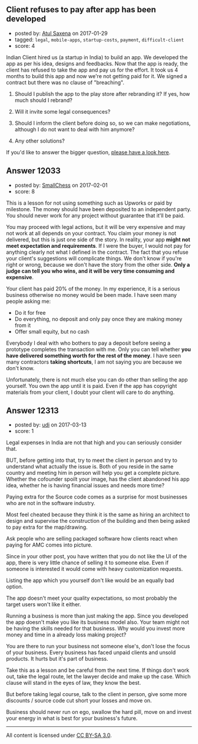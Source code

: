 ## Client refuses to pay after app has been developed

- posted by: [Atul Saxena](https://stackexchange.com/users/8186379/atul-saxena) on 2017-01-29
- tagged: `legal`, `mobile-apps`, `startup-costs`, `payment`, `difficult-client`
- score: 4

Indian Client hired us (a startup in India) to build an app. We developed the app as per his idea, designs and feedbacks. Now that the app is ready, the client has refused to take the app and pay us for the effort. It took us 4 months to build this app and now we're not getting paid for it. We signed a contract but there was no clause of "breaching". 

1. Should I publish the app to the play store after rebranding it? If yes, how much should I rebrand? 

2. Will it invite some legal consequences? 

3. Should I inform the client before doing so, so we can make negotiations, although I do not want to deal with him anymore? 

4. Any other solutions? 

If you'd like to answer the bigger question, [please have a look here][1]. 


  [1]: https://startups.stackexchange.com/questions/11992/client-refused-to-pay-breached-contract-after-app-is-developed-just-before-del


## Answer 12033

- posted by: [SmallChess](https://stackexchange.com/users/124226/smallchess) on 2017-02-01
- score: 8

This is a lesson for not using something such as Upworks or paid by milestone. The money should have been deposited to an independent party. You should never work for any project without guarantee that it'll be paid.

You may proceed with legal actions, but it will be very expensive and may not work at all depends on your contract. You claim your money is not delivered, but this is just one side of the story. In reality, your app **might not meet expectation and requirements**. If I were the buyer, I would not pay for anything clearly not what I defined in the contract. The fact that you refuse your client's suggestions will complicate things. We don't know if you're right or wrong, because we don't have the story from the other side. **Only a judge can tell you who wins, and it will be very time consuming and expensive**.

Your client has paid 20% of the money. In my experience, it is a serious business otherwise no money would be been made. I have seen many people asking me:

 - Do it for free
 - Do everything, no deposit and only pay once they are making money from it
 - Offer small equity, but no cash

Everybody I deal with who bothers to pay a deposit before seeing a prototype completes the transaction with me. Only you can tell whether **you have delivered something worth for the rest of the money**. I have seen many contractors **taking shortcuts**, I am not saying you are because we don't know.

Unfortunately, there is not much else you can do other than selling the app yourself. You own the app until it is paid. Even if the app has copyright materials from your client, I doubt your client will care to do anything.






## Answer 12313

- posted by: [udi](https://stackexchange.com/users/7183276/udi) on 2017-03-13
- score: 1

Legal expenses in India are not that high and you can seriously consider that.

BUT,
before getting into that, try to meet the client in person and try to understand what actually the issue is. Both of you reside in the same country and meeting him in person will help you get a complete picture. Whether the cofounder spoilt your image, has the client abandoned his app idea, whether he is having financial issues and needs more time?

Paying extra for the Source code comes as a surprise for most businesses who are not in the software industry. 

Most feel cheated because they think it is the same as hiring an architect to design and supervise the construction of the building and then being asked to pay extra for the map/drawing.

Ask people who are selling packaged software how clients react when paying for AMC comes into picture.

Since in your other post, you have written that you do not like the UI of the app, there is very little chance of selling it to someone else. Even if someone is interested it would come with heavy customization requests.

Listing the app which you yourself don't like would be an equally bad option. 

The app doesn't meet your quality expectations, so most probably the target users won't like it either.

Running a business is more than just making the app. Since you developed the app doesn't make you like its business model also. Your team  might not be having the skills needed for that business. Why would you invest more money and time in a already loss making project?

You are there to run your business not someone else's, don't lose the focus of your business. Every business has faced unpaid clients and unsold products. It hurts but it's part of business.

Take this as a lesson and be careful from the next time. If things don't work out, take the legal route, let the lawyer decide and make up the case. Which clause will stand in the eyes of law, they know the best.

But before taking legal course, talk to the client in person, give some more discounts / source code  cut short your losses and move on. 

Business should never run on ego, swallow the hard pill, move on and invest your energy in what is best for your business's future.



---

All content is licensed under [CC BY-SA 3.0](https://creativecommons.org/licenses/by-sa/3.0/).
